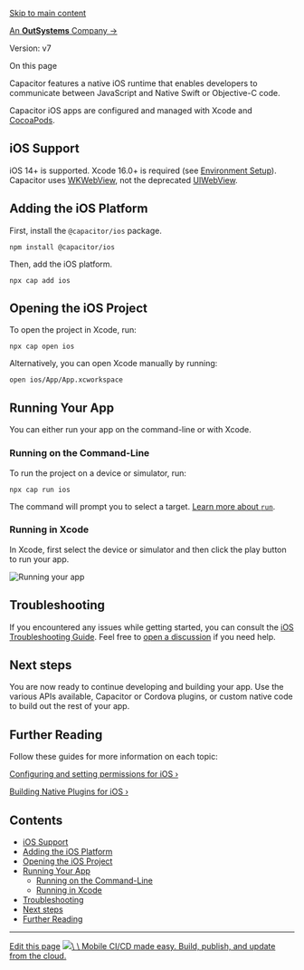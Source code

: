 [Skip to main content](https://capacitorjs.com/docs/ios#__docusaurus_skipToContent_fallback)

[An **OutSystems** Company →](https://www.outsystems.com/?utm_source=ionic&utm_medium=referral&utm_campaign=ionic-referral&utm_term=none&utm_content=other&utm_campaignteam=digital-mktg&utm_partner=none)

Version: v7

On this page

Capacitor features a native iOS runtime that enables developers to communicate between JavaScript and Native Swift or Objective-C code.

Capacitor iOS apps are configured and managed with Xcode and [CocoaPods](https://cocoapods.org/).

## iOS Support [​](https://capacitorjs.com/docs/ios\#ios-support "Direct link to iOS Support")

iOS 14+ is supported. Xcode 16.0+ is required (see [Environment Setup](https://capacitorjs.com/docs/getting-started/environment-setup#ios-requirements)). Capacitor uses [WKWebView](https://developer.apple.com/documentation/webkit/wkwebview), not the deprecated [UIWebView](https://developer.apple.com/documentation/uikit/uiwebview).

## Adding the iOS Platform [​](https://capacitorjs.com/docs/ios\#adding-the-ios-platform "Direct link to Adding the iOS Platform")

First, install the `@capacitor/ios` package.

```codeBlockLines_e6Vv
npm install @capacitor/ios

```

Then, add the iOS platform.

```codeBlockLines_e6Vv
npx cap add ios

```

## Opening the iOS Project [​](https://capacitorjs.com/docs/ios\#opening-the-ios-project "Direct link to Opening the iOS Project")

To open the project in Xcode, run:

```codeBlockLines_e6Vv
npx cap open ios

```

Alternatively, you can open Xcode manually by running:

```codeBlockLines_e6Vv
open ios/App/App.xcworkspace

```

## Running Your App [​](https://capacitorjs.com/docs/ios\#running-your-app "Direct link to Running Your App")

You can either run your app on the command-line or with Xcode.

### Running on the Command-Line [​](https://capacitorjs.com/docs/ios\#running-on-the-command-line "Direct link to Running on the Command-Line")

To run the project on a device or simulator, run:

```codeBlockLines_e6Vv
npx cap run ios

```

The command will prompt you to select a target. [Learn more about `run`](https://capacitorjs.com/docs/cli/commands/run).

### Running in Xcode [​](https://capacitorjs.com/docs/ios\#running-in-xcode "Direct link to Running in Xcode")

In Xcode, first select the device or simulator and then click the play button to run your app.

![Running your app](https://capacitorjs.com/docs/assets/images/running-73a1e8445eed0b82f25162277223276e.png)

## Troubleshooting [​](https://capacitorjs.com/docs/ios\#troubleshooting "Direct link to Troubleshooting")

If you encountered any issues while getting started, you can consult the [iOS Troubleshooting Guide](https://capacitorjs.com/docs/ios/troubleshooting). Feel free to [open a discussion](https://github.com/ionic-team/capacitor/discussions/) if you need help.

## Next steps [​](https://capacitorjs.com/docs/ios\#next-steps "Direct link to Next steps")

You are now ready to continue developing and building your app. Use the various APIs available, Capacitor or Cordova plugins, or custom native code to build out the rest of your app.

## Further Reading [​](https://capacitorjs.com/docs/ios\#further-reading "Direct link to Further Reading")

Follow these guides for more information on each topic:

[Configuring and setting permissions for iOS ›](https://capacitorjs.com/docs/ios/configuration)

[Building Native Plugins for iOS ›](https://capacitorjs.com/docs/plugins/ios)

## Contents

- [iOS Support](https://capacitorjs.com/docs/ios#ios-support)
- [Adding the iOS Platform](https://capacitorjs.com/docs/ios#adding-the-ios-platform)
- [Opening the iOS Project](https://capacitorjs.com/docs/ios#opening-the-ios-project)
- [Running Your App](https://capacitorjs.com/docs/ios#running-your-app)
  - [Running on the Command-Line](https://capacitorjs.com/docs/ios#running-on-the-command-line)
  - [Running in Xcode](https://capacitorjs.com/docs/ios#running-in-xcode)
- [Troubleshooting](https://capacitorjs.com/docs/ios#troubleshooting)
- [Next steps](https://capacitorjs.com/docs/ios#next-steps)
- [Further Reading](https://capacitorjs.com/docs/ios#further-reading)

* * *

[Edit this page](https://github.com/ionic-team/capacitor-docs/edit/main/docs/main/ios/index.md) [![](https://images.prismic.io/ionicframeworkcom/50ede1c5-d69d-4c9d-bf0d-4c9ab7c14724_doc-ad-appflow.png?auto=compress,format&rect=0,0,280,200&w=280&h=200)\\
\\
Mobile CI/CD made easy. Build, publish, and update from the cloud.](https://ionic.io/appflow)